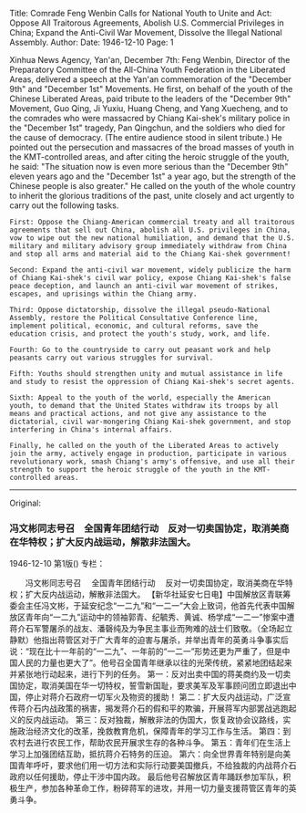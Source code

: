 Title: Comrade Feng Wenbin Calls for National Youth to Unite and Act: Oppose All Traitorous Agreements, Abolish U.S. Commercial Privileges in China; Expand the Anti-Civil War Movement, Dissolve the Illegal National Assembly.
Author:
Date: 1946-12-10
Page: 1

Xinhua News Agency, Yan'an, December 7th: Feng Wenbin, Director of the Preparatory Committee of the All-China Youth Federation in the Liberated Areas, delivered a speech at the Yan'an commemoration of the "December 9th" and "December 1st" Movements. He first, on behalf of the youth of the Chinese Liberated Areas, paid tribute to the leaders of the "December 9th" Movement, Guo Qing, Ji Yuxiu, Huang Cheng, and Yang Xuecheng, and to the comrades who were massacred by Chiang Kai-shek's military police in the "December 1st" tragedy, Pan Qingchun, and the soldiers who died for the cause of democracy. (The entire audience stood in silent tribute.) He pointed out the persecution and massacres of the broad masses of youth in the KMT-controlled areas, and after citing the heroic struggle of the youth, he said: "The situation now is even more serious than the "December 9th" eleven years ago and the "December 1st" a year ago, but the strength of the Chinese people is also greater." He called on the youth of the whole country to inherit the glorious traditions of the past, unite closely and act urgently to carry out the following tasks.

    First: Oppose the Chiang-American commercial treaty and all traitorous agreements that sell out China, abolish all U.S. privileges in China, vow to wipe out the new national humiliation, and demand that the U.S. military and military advisory group immediately withdraw from China and stop all arms and material aid to the Chiang Kai-shek government!

    Second: Expand the anti-civil war movement, widely publicize the harm of Chiang Kai-shek's civil war policy, expose Chiang Kai-shek's false peace deception, and launch an anti-civil war movement of strikes, escapes, and uprisings within the Chiang army.

    Third: Oppose dictatorship, dissolve the illegal pseudo-National Assembly, restore the Political Consultative Conference line, implement political, economic, and cultural reforms, save the education crisis, and protect the youth's study, work, and life.

    Fourth: Go to the countryside to carry out peasant work and help peasants carry out various struggles for survival.

    Fifth: Youths should strengthen unity and mutual assistance in life and study to resist the oppression of Chiang Kai-shek's secret agents.

    Sixth: Appeal to the youth of the world, especially the American youth, to demand that the United States withdraw its troops by all means and practical actions, and not give any assistance to the dictatorial, civil war-mongering Chiang Kai-shek government, and stop interfering in China's internal affairs.

    Finally, he called on the youth of the Liberated Areas to actively join the army, actively engage in production, participate in various revolutionary work, smash Chiang's army's offensive, and use all their strength to support the heroic struggle of the youth in the KMT-controlled areas.



<hr /> 

Original: 


### 冯文彬同志号召　全国青年团结行动　反对一切卖国协定，取消美商在华特权；扩大反内战运动，解散非法国大。

1946-12-10
第1版()
专栏：

　　冯文彬同志号召
  　全国青年团结行动
  　反对一切卖国协定，取消美商在华特权；扩大反内战运动，解散非法国大。
    【新华社延安七日电】中国解放区青联筹委会主任冯文彬，于延安纪念“一二九”和“一二一”大会上致词，他首先代表中国解放区青年向“一二九”运动中的领袖郭青、纪毓秀、黄诚、杨学成“一二一”惨案中遭蒋介石军警屠杀的战友、潘磬纯及为争民主事业而殉难的战士们致敬。（全场起立静默）他指出蒋管区对于广大青年的迫害与屠杀，并举出青年的英勇斗争事实后说：“现在比十一年前的“一二九”、一年前的“一二一”形势还更为严重了，但是中国人民的力量也更大了”。他号召全国青年继承以往的光荣传统，紧紧地团结起来并紧张地行动起来，进行下列的任务。
    第一：反对出卖中国的蒋美商约及一切卖国协定，取消美国在华一切特权，誓雪新国耻，要求美军及军事顾问团立即退出中国，停止对蒋介石政府一切军火及物资的援助！
    第二：扩大反内战运动，广泛宣传蒋介石内战政策的祸害，揭发蒋介石的假和平的欺骗，开展蒋军内部罢战逃跑起义的反内战运动。
    第三：反对独裁，解散非法的伪国大，恢复政协会议路线，实施政治经济文化的改革，挽救教育危机，保障青年的学习工作与生活。
    第四：到农村去进行农民工作，帮助农民开展求生存的各种斗争。
    第五：青年们在生活上学习上加强团结互助，抵抗蒋介石特务的压迫。
    第六：向全世界青年特别是向美国青年呼吁，要求他们用一切方法和实际行动要美国撤兵，不给独裁的内战蒋介石政府以任何援助，停止干涉中国内政。
    最后他号召解放区青年踊跃参加军队，积极生产，参加各种革命工作，粉碎蒋军的进攻，并用一切力量支援蒋管区青年的英勇斗争。
